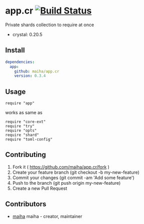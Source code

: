# app.cr [![Build Status](https://travis-ci.org/maiha/app.cr.svg?branch=master)](https://travis-ci.org/maiha/app.cr)

Private shards collection to require at once

- crystal: 0.20.5

## Install

```yaml
dependencies:
  app:
    github: maiha/app.cr
    version: 0.3.4
```

## Usage

```crystal
require "app"
```

works as same as

```crystal
require "core-ext"
require "try"
require "opts"
require "shard"
require "toml-config"
```

## Contributing

1. Fork it ( https://github.com/maiha/app.cr/fork )
2. Create your feature branch (git checkout -b my-new-feature)
3. Commit your changes (git commit -am 'Add some feature')
4. Push to the branch (git push origin my-new-feature)
5. Create a new Pull Request

## Contributors

- [maiha](https://github.com/maiha) maiha - creator, maintainer
